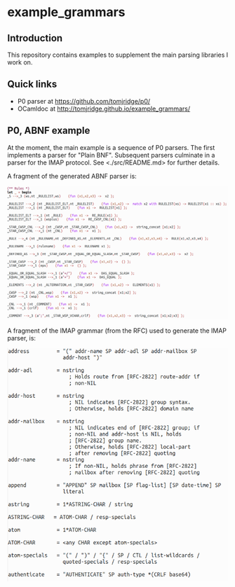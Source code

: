 # example_grammars

## Introduction

This repository contains examples to supplement the main parsing libraries I work on.

## Quick links

* P0 parser at <https://github.com/tomjridge/p0/>
* OCamldoc at <http://tomjridge.github.io/example_grammars/>

## P0, ABNF example

At the moment, the main example is a sequence of P0 parsers. The first implements a parser for "Plain BNF". Subsequent parsers culminate in a parser for  the IMAP protocol. See <./src/README.md> for further details. 

A fragment of the generated ABNF parser is:

![1557223111833](README.assets/1557223111833.png)

A fragment of the IMAP grammar (from the RFC) used to generate the IMAP parser, is:

![1557223376198](README.assets/1557223376198.png)